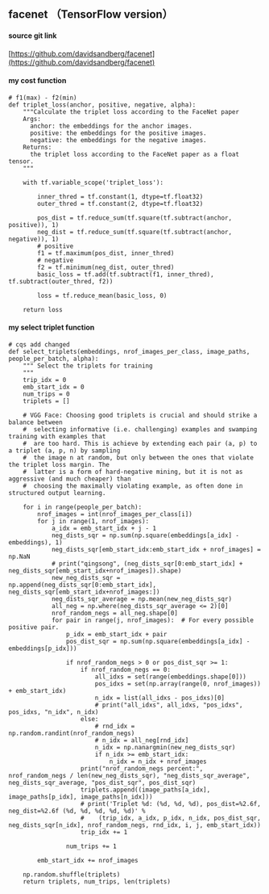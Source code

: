 ## facenet （TensorFlow version） ##

#### source git link ####

[https://github.com/davidsandberg/facenet](https://github.com/davidsandberg/facenet)

#### my cost function ####

	# f1(max) - f2(min)
	def triplet_loss(anchor, positive, negative, alpha):
	    """Calculate the triplet loss according to the FaceNet paper
	    Args:
	      anchor: the embeddings for the anchor images.
	      positive: the embeddings for the positive images.
	      negative: the embeddings for the negative images.
	    Returns:
	      the triplet loss according to the FaceNet paper as a float tensor.
	    """
	
	    with tf.variable_scope('triplet_loss'):
	
	        inner_thred = tf.constant(1, dtype=tf.float32)
	        outer_thred = tf.constant(2, dtype=tf.float32)
	
	        pos_dist = tf.reduce_sum(tf.square(tf.subtract(anchor, positive)), 1)
	        neg_dist = tf.reduce_sum(tf.square(tf.subtract(anchor, negative)), 1)
	        # positive
	        f1 = tf.maximum(pos_dist, inner_thred)
	        # negative
	        f2 = tf.minimum(neg_dist, outer_thred)
	        basic_loss = tf.add(tf.subtract(f1, inner_thred), tf.subtract(outer_thred, f2))
	
	        loss = tf.reduce_mean(basic_loss, 0)
	
	    return loss

#### my select triplet function ####

	# cqs add changed
	def select_triplets(embeddings, nrof_images_per_class, image_paths, people_per_batch, alpha):
	    """ Select the triplets for training
	    """
	    trip_idx = 0
	    emb_start_idx = 0
	    num_trips = 0
	    triplets = []
	
	    # VGG Face: Choosing good triplets is crucial and should strike a balance between
	    #  selecting informative (i.e. challenging) examples and swamping training with examples that
	    #  are too hard. This is achieve by extending each pair (a, p) to a triplet (a, p, n) by sampling
	    #  the image n at random, but only between the ones that violate the triplet loss margin. The
	    #  latter is a form of hard-negative mining, but it is not as aggressive (and much cheaper) than
	    #  choosing the maximally violating example, as often done in structured output learning.
	
	    for i in range(people_per_batch):
	        nrof_images = int(nrof_images_per_class[i])
	        for j in range(1, nrof_images):
	            a_idx = emb_start_idx + j - 1
	            neg_dists_sqr = np.sum(np.square(embeddings[a_idx] - embeddings), 1)
	            neg_dists_sqr[emb_start_idx:emb_start_idx + nrof_images] = np.NaN
	            # print("qingsong", (neg_dists_sqr[0:emb_start_idx] + neg_dists_sqr[emb_start_idx+nrof_images]).shape)
	            new_neg_dists_sqr = np.append(neg_dists_sqr[0:emb_start_idx], neg_dists_sqr[emb_start_idx+nrof_images:])
	            neg_dists_sqr_average = np.mean(new_neg_dists_sqr)
	            all_neg = np.where(neg_dists_sqr_average <= 2)[0]
	            nrof_random_negs = all_neg.shape[0]
	            for pair in range(j, nrof_images):  # For every possible positive pair.
	                p_idx = emb_start_idx + pair
	                pos_dist_sqr = np.sum(np.square(embeddings[a_idx] - embeddings[p_idx]))
	
	                if nrof_random_negs > 0 or pos_dist_sqr >= 1:
	                    if nrof_random_negs == 0:
	                        all_idxs = set(range(embeddings.shape[0]))
	                        pos_idxs = set(np.array(range(0, nrof_images)) + emb_start_idx)
	                        n_idx = list(all_idxs - pos_idxs)[0]
	                        # print("all_idxs", all_idxs, "pos_idxs", pos_idxs, "n_idx", n_idx)
	                    else:
	                        # rnd_idx = np.random.randint(nrof_random_negs)
	                        # n_idx = all_neg[rnd_idx]
	                        n_idx = np.nanargmin(new_neg_dists_sqr)
	                        if n_idx >= emb_start_idx:
	                            n_idx = n_idx + nrof_images
	                    print("nrof_random_negs percent:", nrof_random_negs / len(new_neg_dists_sqr), "neg_dists_sqr_average", neg_dists_sqr_average, "pos_dist_sqr", pos_dist_sqr)
	                    triplets.append((image_paths[a_idx], image_paths[p_idx], image_paths[n_idx]))
	                    # print('Triplet %d: (%d, %d, %d), pos_dist=%2.6f, neg_dist=%2.6f (%d, %d, %d, %d, %d)' %
	                    #    (trip_idx, a_idx, p_idx, n_idx, pos_dist_sqr, neg_dists_sqr[n_idx], nrof_random_negs, rnd_idx, i, j, emb_start_idx))
	                    trip_idx += 1
	
	                num_trips += 1
	
	        emb_start_idx += nrof_images
	
	    np.random.shuffle(triplets)
	    return triplets, num_trips, len(triplets)
